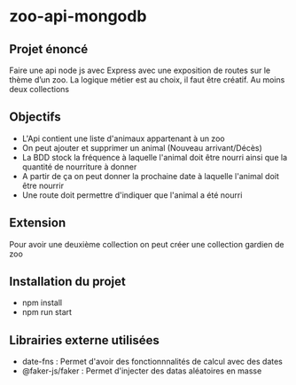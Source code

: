 # zoo-api-mongodb

## Projet énoncé
Faire une api node js avec Express avec une exposition de routes sur le thème d’un zoo.
La logique métier est au choix, il faut être créatif.
Au moins deux collections

## Objectifs
- L'Api contient une liste d'animaux appartenant à un zoo
- On peut ajouter et supprimer un animal (Nouveau arrivant/Décès)
- La BDD stock la fréquence à laquelle l'animal doit être nourri ainsi que la quantité de nourriture à donner
- A partir de ça on peut donner la prochaine date à laquelle l'animal doit être nourrir
- Une route doit permettre d'indiquer que l'animal a été nourri

## Extension
Pour avoir une deuxième collection on peut créer une collection gardien de zoo

## Installation du projet
- npm install
- npm run start

## Librairies externe utilisées
- date-fns : Permet d'avoir des fonctionnnalités de calcul avec des dates
- @faker-js/faker : Permet d'injecter des datas aléatoires en masse

